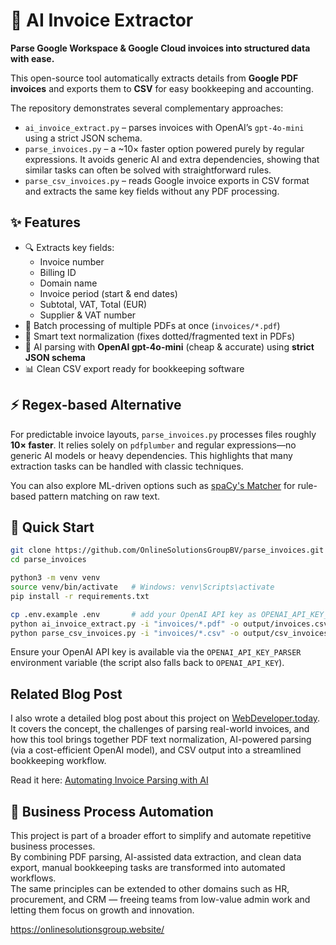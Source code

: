 # 📑 AI Invoice Extractor

**Parse Google Workspace & Google Cloud invoices into structured data with ease.**

This open-source tool automatically extracts details from **Google PDF invoices** and exports them to **CSV** for easy bookkeeping and accounting.

The repository demonstrates several complementary approaches:

- `ai_invoice_extract.py` – parses invoices with OpenAI’s `gpt-4o-mini` using a strict JSON schema.
- `parse_invoices.py` – a ~10× faster option powered purely by regular expressions. It avoids generic AI and extra dependencies, showing that similar tasks can often be solved with straightforward rules.
- `parse_csv_invoices.py` – reads Google invoice exports in CSV format and extracts the same key fields without any PDF processing.

## ✨ Features
- 🔍 Extracts key fields:
  - Invoice number  
  - Billing ID  
  - Domain name  
  - Invoice period (start & end dates)  
  - Subtotal, VAT, Total (EUR)  
  - Supplier & VAT number  
- 📂 Batch processing of multiple PDFs at once (`invoices/*.pdf`)  
- 🧹 Smart text normalization (fixes dotted/fragmented text in PDFs)
- 🤖 AI parsing with **OpenAI gpt-4o-mini** (cheap & accurate) using **strict JSON schema**
- 📊 Clean CSV export ready for bookkeeping software

## ⚡ Regex-based Alternative

For predictable invoice layouts, `parse_invoices.py` processes files roughly **10× faster**. It relies solely on `pdfplumber` and regular expressions—no generic AI models or heavy dependencies. This highlights that many extraction tasks can be handled with classic techniques.

You can also explore ML-driven options such as [spaCy's Matcher](https://www.webdeveloper.today/2023/05/list-of-car-makes-brands-and-you-want.html) for rule-based pattern matching on raw text.

## 🚀 Quick Start

```bash
git clone https://github.com/OnlineSolutionsGroupBV/parse_invoices.git
cd parse_invoices

python3 -m venv venv
source venv/bin/activate   # Windows: venv\Scripts\activate
pip install -r requirements.txt

cp .env.example .env       # add your OpenAI API key as OPENAI_API_KEY_PARSER
python ai_invoice_extract.py -i "invoices/*.pdf" -o output/invoices.csv
python parse_csv_invoices.py -i "invoices/*.csv" -o output/csv_invoices.csv

```

Ensure your OpenAI API key is available via the `OPENAI_API_KEY_PARSER` environment variable (the script also falls back to `OPENAI_API_KEY`).


##  Related Blog Post

I also wrote a detailed blog post about this project on [WebDeveloper.today](https://www.webdeveloper.today/2025/08/automating-invoice-parsing-with-ai.html). It covers the concept, the challenges of parsing real-world invoices, and how this tool brings together PDF text normalization, AI-powered parsing (via a cost-efficient OpenAI model), and CSV output into a streamlined bookkeeping workflow.

Read it here: [Automating Invoice Parsing with AI](https://www.webdeveloper.today/2025/08/automating-invoice-parsing-with-ai.html)


## 🔄 Business Process Automation

This project is part of a broader effort to simplify and automate repetitive business processes.  
By combining PDF parsing, AI-assisted data extraction, and clean data export, manual bookkeeping tasks are transformed into automated workflows.  
The same principles can be extended to other domains such as HR, procurement, and CRM — freeing teams from low-value admin work and letting them focus on growth and innovation.

https://onlinesolutionsgroup.website/
